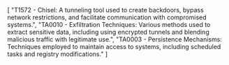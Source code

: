 [
    "T1572 - Chisel: A tunneling tool used to create backdoors, bypass network restrictions, and facilitate communication with compromised systems.",
    "TA0010 - Exfiltration Techniques: Various methods used to extract sensitive data, including using encrypted tunnels and blending malicious traffic with legitimate use.",
    "TA0003 - Persistence Mechanisms: Techniques employed to maintain access to systems, including scheduled tasks and registry modifications."
]
```
